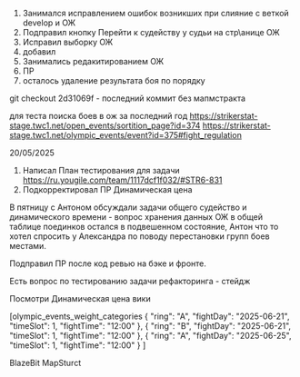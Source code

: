 1. Занимался исправлением ошибок возникших при слияние с веткой develop и ОЖ
2. Подправил кнопку Перейти к судейству у судьи на стр\анице ОЖ
3. Исправил выборку ОЖ
4. добавил 
5. Занимались редакитированием ОЖ
6. ПР
7. осталось удаление результата боя по порядку 

git checkout 2d31069f  - последний  коммит  без мапмстракта

для теста поиска боев в ож за последний год 
https://strikerstat-stage.twc1.net/open_events/sortition_page?id=374
https://strikerstat-stage.twc1.net/olympic_events/event?id=375#fight_regulation 


20/05/2025
1. Написал План тестирования для задачи https://ru.yougile.com/team/1117dcf1f032/#STR6-831 
2. Подкорректировал ПР Динамическая цена

В пятницу с Антоном обсуждали задачи общего судейство и динамического времени - вопрос хранения данных ОЖ в общей таблице поединков остался в подвешенном состояние, Антон что то хотел спросить у Александра по поводу перестановки групп боев местами. 

Подправил ПР после код ревью на бэке и фронте.

Есть вопрос по тестированию задачи рефакторинга - стейдж 

Посмотри Динамическая цена вики 


[olympic_events_weight_categories 
    {
        "ring": "A",
        "fightDay": "2025-06-21",
        "timeSlot": 1,
        "fightTime": "12:00"
    },
    {
        "ring": "B",
        "fightDay": "2025-06-21",
        "timeSlot": 1,
        "fightTime": "12:00"
    },
    {
        "ring": "A",
        "fightDay": "2025-06-25",
        "timeSlot": 1,
        "fightTime": "12:00"
    }
]


BlazeBit MapSturct
